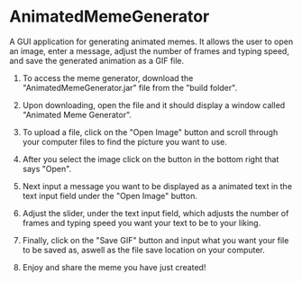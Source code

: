 # AnimatedMemeGenerator
A GUI application for generating animated memes. It allows the user to open an image, enter a message, adjust the number of frames and typing speed, and save the generated animation as a GIF file.

1. To access the meme generator, download the "AnimatedMemeGenerator.jar" file from the "build folder".

2. Upon downloading, open the file and it should display a window called "Animated Meme Generator". 

3. To upload a file, click on the "Open Image" button and scroll through your computer files to find the picture you want to use.

4. After you select the image click on the button in the bottom right that says "Open".

5. Next input a message you want to be displayed as a animated text in the text input field under the "Open Image" button.

6. Adjust the slider, under the text input field, which adjusts the number of frames and typing speed you want your text to be to your liking.

7. Finally, click on the "Save GIF" button and input what you want your file to be saved as, aswell as the file save location on your computer. 

8. Enjoy and share the meme you have just created!
